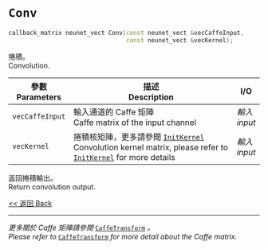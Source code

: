 # `Conv`

```c++
callback_matrix neunet_vect Conv(const neunet_vect &vecCaffeInput,
                                 const neunet_vect &vecKernel);
```

捲積。\
Convolution.

參數<br>Parameters|描述<br>Description|I/O
-|-|-
`vecCaffeInput`|輸入通道的 Caffe 矩陣<br>Caffe matrix of the input channel|*輸入<br>input*
`vecKernel`|捲積核矩陣，更多請參閲 [`InitKernel`](InitKernel.md)<br>Convolution kernel matrix, please refer to [`InitKernel`](InitKernel.md) for more details|*輸入<br>input*

返回捲積輸出。\
Return convolution output.

[<< 返回 Back](cover.md)

---

*更多關於 Caffe 矩陣請參閲* [`CaffeTransform`](CaffeTransform.md) *。*\
*Please refer to* [`CaffeTransform`](CaffeTransform.md) *for more detail about the Caffe matrix.*
